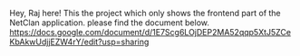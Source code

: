Hey, Raj here!
This the project which only shows the frontend part of the NetClan application.
please find the document below.
https://docs.google.com/document/d/1E7Scg6LOjDEP2MA52qqp5XtJ5ZCeKbAkwUdjjEZW4rY/edit?usp=sharing
